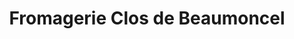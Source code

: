 ---
title: "Fromagerie Clos de Beaumoncel"
url: /camembert/fromagerie-clos-de-beaumoncel/
shop: fromage
---
